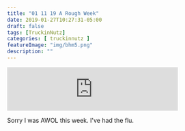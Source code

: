 ```yaml
---
title: "01 11 19 A Rough Week"
date: 2019-01-27T10:27:31-05:00
draft: false
tags: [TruckinNutz]
categories: [ truckinnutz ]
featureImage: "img/bhm5.png"
description: ""
---
```


<iframe src="https://anchor.fm/TruckinNutz/embed/episodes/01-11-19-A-Rough-Week-e2u41n" height="102px" width="400px" frameborder="0" scrolling="no"></iframe>

Sorry I was AWOL this week. I've had the flu.